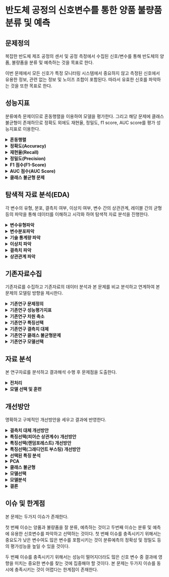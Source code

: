 # 반도체 공정의 신호변수를 통한 양품 불량품 분류 및 예측

## 문제정의
복잡한 반도체 제조 공정의 센서 및 공정 측정에서 수집된 신호/변수를 통해 반도체의 양품, 불량품을 분류 및 예측하는 것을 목표로 한다.

이번 문제에서 모든 신호가 특정 모니터링 시스템에서 중요하지 않고 측정된 신호에서 유용한 정보, 관련 없는 정보 및 노이즈 조합이 포함된다. 따라서 유효한 신호를 파악하는 것을 또한 목표로 한다.

## 성능지표
분류예측 문제이므로 혼동행렬을 이용하여 모델을 평가한다. 그리고 해당 문제에 클래스 불균형이 존재하므로 정확도 외에도 재현율, 정밀도, f1 score, AUC score를 평가 성능지표로 이용한다.

<details><summary> <b> 혼동행렬 </b> </summary>

혼동행렬이란 특정 분류 모델의 성능을 평가하는 지표로, 실제 값과 모델이 예측한 예측 값을 한눈에 알아볼 수 있게 배열한 행렬이다.

이진 분류의 경우 실제 값과 예측 값을 참/거짓에 따라 분류한다. 이진분류의 경우의 혼돈행렬은 아래와 같다.

<div style="text-align: center;">
  <img src="./images/confusion_matrix.png" /> <br>
</div>
<br>

본 문제에서 실제 값의 양품/불량품, 예측 값의 양품/불량품에 따라 분류하여 혼돈행렬을 사용한다. 혼동행렬은 TP, TN, FP, FN 네가지 요소로 구성되어 있다.

</details>

<details><summary> <b> 정확도(Accuracy) </b> </summary>

정확도란 모델이 전체 중에서 예측을 올바르게 한 비율이다.

<div style="text-align: center;">
  <img src="./images/accuracy.png" /> <br>
</div>
<br>

본 문제에서 정확도는 모델이 전체 중에서 양품을 양품으로 불량품을 불량품으로 예측한 비율이다.

</details>

<details><summary> <b> 재현율(Recall) </b> </summary>

재현율이란 실제 참인 값 중 모델이 참으로 예측한 값의 비율이다.

<div style="text-align: center;">
  <img src="./images/recall.png" /> <br>
</div>
<br>

본 문제에서 재현율은 실제 불량품인 값 중 모델이 불량품으로 예측한 값의 비율이다.

</details>

<details><summary> <b> 정밀도(Precision) </b> </summary>

정밀도란 모델이 참으로 예측한 값 중 실제로 참인 값의 비율이다.

<div style="text-align: center;">
  <img src="./images/precision.png" /> <br>
</div>
<br>

본 문제에서 정밀도는 모델이 불량품으로 예측한 값 중 실제로 불량품인 값의 비율이다.

</details>

<details><summary> <b> F1 점수(F1-Score) </b> </summary>

F1 점수란 정밀도와 재현율의 조화평균이다.

<div style="text-align: center;">
  <img src="./images/f1_score.png" /> <br>
</div>
<br>

본 문제에서 F1점수는 불량품의 정밀도와 재현율의 조화평균이다.

</details>

<details><summary> <b> AUC 점수(AUC Score) </b> </summary>

AUC점수란 ROC 커브 하단 영역의 넓이를 구한 값으로 0-1사이의 값을 갖는다. 그리고 더 높을수록 더 좋은 분류 성능을 의미한다.

<div style="text-align: center;">
  <img src="./images/auc_score.png" /> <br>
</div>
<br>

</details>

<details><summary> <b> 클래스 불균형 문제 </b> </summary>

데이터에서 각 클래스가 갖고 있는 데이터의 양에 차이가 큰 경우, 클래스 불균형이 있다고 한다. 

클래스 균형은 소수의 클래스에 특별히 더 큰 관심이 있는 경우에 필요하다. 클래스가 불균형 할 때 소수의 클래스에 관심이 없다면 다수의 클래스로만 예측을 하여 정확도는 높지만 소수의 클래스를 예측하지 못하는 다수 클래스로의 과적합 문제가 생길 수 있다.

<div style="text-align: center;">
  <img src="./images/class_imbalance.png" /> <br>
</div>
<br>

본 문제에서 클래스 불균형이 존재하고 소수인 불량품의 클래스에 더 관심이 있으므로 평가성능 척도로 불량품의 재현율, 정밀도, f1 점수, auc 점수를 이용한다.
</details>

## 탐색적 자료 분석(EDA)
각 변수의 유형, 분포, 결측치 여부, 이상치 여부, 변수 간의 상관관계, 레이블 간의 균형 등의 파악을 통해 데이터를 이해하고 시각화 하여 탐색적 자료 분석을 진행한다.

<details><summary> <b> 변수유형파악 </b> </summary>

각 변수의 유형을 파악한다.

총 590개의 연속형 신호변수와 1개의 정수형 종속변수, 명목형 날짜변수가 존재한다.
본 문제는 신호 데이터를 이용한 분류예측 문제이므로 명목형 날짜변수는 무의미하다고 판단할 수 있다.

</details>

<details><summary> <b> 변수분포파악 </b> </summary>

종속변수와 날짜변수를 제외한 모든 변수가 연속형 변수이므로 히스토그램을 이용하여 각 변수의 분포를 파악한다.

정규분포, 왼쪽으로 치우친 분포, 오른쪽으로 치우친 분포를 가진 변수가 존재한다. 이는 데이터 변환 단계에서 정규분포로 변환이 필요할 때 이용할 수 있다.
같은 값을 가지는 변수들이 존재한다. 이는 종속 변수에 영향을 주지 않아 무의미하다고 판단할 수 있다.

</details>

<details><summary> <b> 기술 통계량 파악 </b> </summary>

기술 통계량을 통해 중심화 경향, 산포도를 파악한다.

변수 간의 값 차이가 큰 변수가 존재하므로 정확한 분석을 위해 데이터 스케일링이 필요하다고 판단할 수 있다.
데이터의 수(count)를 통해 결측치 여부를 확인할 수 있으며 평균과 중앙값 차이를 통해 이상치 여부를 확인할 수 있고 표준편차가 0인 속성은 분석에 영향을 주지 않는다고 판단할 수 있다.

</details>

<details><summary> <b> 이상치 파악 </b> </summary>

박스 플롯을 통해 각 변수의 분포와 이상치를 파악한다.

각 변수의 박스 플롯에서 1.5IQR을 넘어가는 변수 즉, 이상치를 파악할 수 있다.

</details>

<details><summary> <b> 결측치 파악 </b> </summary>

시각화를 통해 결측치 여부와 결측치 비율을 파악한다. 

</details>

<details><summary> <b> 상관관계 파악 </b> </summary>

상관계수와 산점도를 이용하여 변수 간의 상관관계를 파악한다.

상관계수를 통해 독립 변수 간의 상관관계가 높은 변수조합을 파악해 다중 공선성 문제의 여부를 파악할 수 있다.

산점도를 통해 변수 간의 선형성을 파악할 수 있고 상관계수를 통해 알 수 없는 변수 간의 곡선 선형관계를 파악할 수 있다.

</details>

## 기존자료수집
기존자료를 수집하고 기존자료의 데이터 분석과 본 문제를 비교 분석하고 연계하여 본 문제의 모델링 방향을 제시한다.

<details><summary> <b> 기존연구 문제정의 </b> </summary>

보통 신용기록이 없는 사람들은 안정적인 금융권에서 대출을 받는데 어려움이 많아 사채업을 이용하게 된다. 이러한 문제를 해결하기 위해 신용조사기관에 기록된 고객의 정보를 통해 신용기록이 적거나 전혀 없는 사람들을 대상으로 대출 상환 능력을 분류 및 예측하는 것을 목표로 한 문제이다.
기존연구 자료는 대출 상환 능력의 유무 여부를 종속 변수로 하는 분류 예측 문제임이 명시되어 있다.

</details>

<details><summary> <b> 기존연구 성능평가지표 </b> </summary>

기존의 연구자료에 클래스 불균형 문제가 존재하고 성능평가지표로 ROC와 AUC, F1-score을 사용하였다.

본 연구 또한 클래스 불균형 문제가 존재하며 분류 예측 문제이므로 성능평가지표로 F1-score, AUC score, 정확도, 재현율, 정밀도를 사용한다.

</details>

<details><summary> <b> 기존연구 차원 축소 </b> </summary>

기존의 연구자료에서 차원축소의 방법으로 도메인 지식 특징선택, Embedded 방법을 이용한 특징선택, 앙상블을 이용한 특징선택, PCA를 이용한 차원 축소 등을 사용하였다.

본 연구에서는 독립변수는 신호데이터로 도메인지식을 갖는 특징이 없으므로 제외하고 PCA는 변환된 변수를 직접적인 측정 및 해석이 어렵기 때문에 유효한 변수를 파악해야 하는 본 연구문제에 적합하지 않으므로 제외한다. 따라서 기존 연구자료의 특징선택 방법을 참고한다.

</details>

<details><summary> <b> 기존연구 특징선택 </b> </summary>

기존 연구자료에서 Filter방법(Pearson Correlation, Chi-2), Wrapper방법, Embedded방법(Lasso, RandomForest, LightGBM)을 이용하여 특징중요도를 구한 뒤 상위 100개의 특징을 선택하는 threshold(임계치)를 설정하여 앙상블 방법을 통해 특징선택을 하였다
.
본 연구에서는 범주형 변수가 존재하지 않으므로 Chi-2 필터방법을 제외하고 독립변수의 수가 많으므로 계산시간이 오래 걸리는 Wrapper방법을 제외한다. LightGBM은 학습한 내용인 GBM으로 대체한다. 그리고 특징을 선택하는 임계치를 임의로 정하지 않고 교차검증을 통해 성능이 좋은 특징들을 선택하게 설정한다.

</details>

<details><summary> <b> 기존연구 결측치 대체 </b> </summary>

기존연구자료에서 결측치의 비중이 75% 넘어가는 변수는 제거하고 남은 결측치들은 최빈값으로 단순 대체하였다.
본 연구에서는 결측치의 비중이 90%넘어가는 변수 제거, 나머지 결측치는 해당 변수의 특성을 고려하는 적합한 방법으로 대체한다.

</details>

<details><summary> <b> 기존연구 클래스 불균형문제 </b> </summary>

기존 연구자료에서 클래스 불균형 문제를 해결하기 위해 가중치를 이용하는 방법을 사용하였다.
본 연구 또한 클래스 불균형문제가 존재하므로 기존연구자료를 참고하여 가중치를 이용하는 방법을 고려한다.

</details>

<details><summary> <b> 기존연구 모델선택 </b> </summary>

기존연구자료에서 분석 모델로 Logistic Regression, Random Forest, Light GBM을 선택하였다.

본 연구에서 분류모델로 사용할 수 있는 Logistic Regression, Random Forest, KNN, MLP, SVM 등의 사용을 고려한다.

</details>

## 자료 분석
본 연구자료를 분석하고 결과해석 수행 후 문제점을 도출한다.

<details><summary> <b> 전처리 </b> </summary>

기계학습 방법을 적용하기 위해 우선 데이터를 전처리한다.
5.1.1 무의미한 변수 제거
EDA를 통해 사전에 파악한 무의미한 변수를 제거한다.

본 연구에서 무의미한 날짜데이터를 제거한다. 그리고 종속변수에 영향을 주지 않는 표준편차 값 0을 갖는 독립변수 총 116개를 제거한다.
5.1.2 결측치 대체
EDA를 통해 사전에 파악한 결측치를 대체한다.
결측치 비율이 90%가 넘어가는 변수를 제거하고 10%미만인 변수를 단순 대체하며 그 사이의 변수를 KNN결측 대체를 이용하여 가장 가까운 이웃(n_neighbors=1)의 변수로 최근방 대체한다.
KNNImputer
결측 값을 대치하는데 널리 사용되는 방법으로 결측 값을 갖는 샘플과 다른 샘플과의 거리를 구한 후 가장 가까운 N개 샘플의 관측 값을 이용하여 평균 값을 대체하는 방식이다.

KNNImputer의 장점은 평균, 중앙값, 최빈값을 이용한 단순대체 보다 훨씬 정확하게 대체할 수 있다는 점이다.
5.1.3 특징선택
피어슨 상관계수 필터방법, Lasso, RandomForest, Gradient Boosting 임베디드 방법을 앙상블하여 특징을 선택한다.
피어슨 상관계수(Pearson Correlation)
특징들과 종속 변수의 상관계수를 측정하여 상관계수가 높은 특징 순으로 변수를 추가하며 모델분석(로지스틱)하여 AUC 값을 비교한다. 그리고 높은 AUC 값을 가지는 특징조합을 선택하는 임계치를 설정한다.

해당 과정을 통해 약 110개의 특징이 선택되었다.
라쏘(Lasso)
alpha 값을 조정하며 Lasso를 이용한 모델 분석 후 가장 높은 AUC 값을 가지는 alpha값을 선택한다. 그리고 계수가 0이 아닌 특징을 선택한다.
 
해당 과정을 통해 약 95개의 특징이 선택되었다.
랜덤포레스트(RandomForest)
랜덤포레스트를 이용한 특징 중요도를 측정한 후 중요도가 높은 특징 순으로 변수를 추가하며 모델분석(로지스틱)하여 AUC값을 비교한다. 그리고 높은 AUC 값을 가지는 특징 조합을 선택하는 임계치를 설정한다.

해당 과정을 통해 약 265개의 특징이 선택되었다.
그래디언트부스팅(Gradient Boosting)
그래디언트부스팅을 이용한 특징 중요도를 측정한 후 중요도가 높은 특징 순으로 변수를 추가하며 모델분석(로지스틱)하여 AUC값을 비교한다. 그리고 높은 AUC값을 가지는 특징 조합을 선택하는 임계치를 설정한다.

해당 과정을 통해 약 50개의 특징이 선택되었다.
앙상블(Ensemble)
앞선 특징선택방법에서 선택된 특징들은 True, 선택되지 못한 특징들은 False로 변환하여 앙상블 방법을 이용하여 각 특징선택방법에 3개 이상 포함되는 특징들을 선택한다.

해당 과정을 통해 49개의 변수가 선택되었다.
5.1.4 PCA
EDA를 통해 독립변수 간 상관관계가 높은 변수의 존재를 파악하였으므로 다중공선성의 문제가 있음을 알 수 있다. 이를 해결하기 위해 표준화 및 PCA를 진행한다.
PCA는 차원축소의 역할도 있으므로 기존 변수의 특성을 약 99% 설명하는 pca 변수 42개를 이용하여 분석을 진행한다.
5.1.5 클래스 불균형
EDA를 통해 클래스 불균형이 있음을 파악하였고 이를 해결하기 위해 기존자료를 참고하여 가중치를 이용해 클래스 불균형을 해결한다.

클래스의 비율이 약 14:1이므로 가중치를 1:14로 설정하였다. KNN모델은 거리를 가중치로 하여 가까운 노드에 가중치를 더 많이 주게 설정하였다.

</details>

<details><summary> <b> 모델 선택 및 훈련 </b> </summary>

Training data, Testing data를 8:2의 비율로 나누어 모델 분석을 진행한다.
5.2.1 모델 선택
Logistic Regression, Random Forest, XGB, KNN, Decision Tree, SVM 총 6개의 모델을 선택하였다.
5.2.2 모델 학습
선택된 모델을 이용하여 학습시킨 후 평가성능지표를 이용하여 평가한다.

본 연구에서 불량품을 불량품으로 분류 즉, 1을 1로 분류하는 부분이 중요한데 1의 재현율과 정밀도가 높지 않았다. 그리고 정확도는 높지만 auc값이 낮고 모든 예측을 불량품 즉, -1로 분류하는 클래스 불균형 문제를 해결하지 못한 모델도 존재하였다. 이를 통해 전처리, 클래스 불균형, 모델의 과적합 등이 적합하게 진행되지 않아 전체적으로 모델의 성능이 좋지 않음을 알 수 있었다.
문제점
1. 결측치 대체 시 변수 제거와 대체 기준을 임의로 지정함
2. Random Forest와 Gradient Boosting을 이용하여 특징중요도를 측정할 때 중요도가 일정하지 않아 선택되는 특징이 매번 변함
3. 특징선택시 모델 분석하여 AUC값을 비교할 때 클래스 불균형과 과적합을 고려하지 않음
4. 클래스 불균형 문제가 해결되지 않음
5. 하이퍼파라미터 조정 및 KFold를 이용한 모델의 세부 튜닝을 진행하지 않아 트레인 셋에 과적합 되는 문제를 해결하지 못함

</details>

## 개선방안
명확하고 구체적인 개선방안을 세우고 결과에 반영한다.

<details><summary> <b> 결측치 대체 개선방안 </b> </summary>

결측치 대체 시 변수 제거 비율과 대체 방법을 임의로 정한 문제가 있었다. 이를 개선하기 위해 변수 제거 결측치 비율과 KNN 이웃 수를 비교 분석하여 가장 좋은 조합을 탐색하는 것을 개선방안으로 한다.


비교 분석 결과 결측치 비율 61%이상 특징 제거 61%미만 knn(이웃 수 3)대체 조합이 성능이 가장 좋았다. 따라서 결측치 비율 80%이상의 특징 제거, 10%미만의 특징 단순대체, 사이의 특징 knn(이웃 수 1)대체를 하는 결측치 대체에서 결측치 비율 약 61%이상의 특징제거 61%미만의 특징 knn(이웃 수 3)대체로 개선하였다.

</details>

<details><summary> <b> 특징선택(피어슨 상관계수) 개선방안 </b> </summary>

피어슨 상관계수를 이용한 특징선택에서 특징을 선택하는 임계치 설정 기준이 명확하지 않다는 문제점이 존재하였다. 이를 개선하기 위해 교차검증을 통한 과적합방지, 가중치를 이용한 클래스 불균형문제 해결을 고려하여 임계치 설정 기준을 명확하게 하는 것을 개선방안으로 한다.

개선방안을 통해 Test 셋의 auc값이 확연하게 떨어지는 기준으로 임계치를 설정하였다. 선택된 변수는 개선 전의 110개에서 103개로 개선되었다.

</details>

<details><summary> <b> 특징선택(랜덤포레스트) 개선방안 </b> </summary>

랜덤포레스트 특징중요도를 구할 때, 특징 중요도가 매번 다르게 나와 선택되는 특징이 매번 변하고 특징조합을 선택하는 임계치 설정 기준이 명확하지 않다는 문제점이 존재하였다. 이를 개선하기 위해 Random_state 값을 지정하여 특징 중요도를 일정하게 하고 앞선 방법과 같이 교차검증을 통한 과적합, 가중치를 이용한 클래스 불균형을 고려하여 임계치 설정 기준을 명확하게 하는 것을 개선방안으로 한다.

개선방안을 통해 특징중요도가 고정되어 선택되는 특징변수가 일정해졌고, Test셋의 auc값이 확연하게 떨어지는 기준으로 임계치를 설정하였다. 선택된 변수는 개선 전 약 265개에서 약100개로 개선되었다.

</details>

<details><summary> <b> 특징선택(그래디언트 부스팅) 개선방안 </b> </summary>

그래디언트 부스팅 특징중요도를 구할 때, 분류(Classifier)모델이 아닌 회귀(Regressor)모델을 사용한 오류가 있었고 앞선 랜덤포레스트와 같이 특징중요도가 매번 다르게 나오는 문제, 임계치 설정기준이 명확하지 않은 문제점이 존재하였다. 이를 개선하기 위해 분류(Classifier)모델로 변경하고 앞선 방법과 같이 Random_state 값 지정을 통한 선택되는 특징 고정, 과적합, 클래스 불균형을 고려한 임계치 설정 기준을 명확하게 하는 것을 개선방안으로 한다.

개선방안을 통해 선택되는 특징변수가 일정 해졌고, Test셋의 auc값이 확연하게 떨어지는 기준으로 임계치를 설정하였다. 선택된 변수는 개선 전 약 50개에서 95개로 개선되었다.

</details>

<details><summary> <b> 선택된 특징 분석 </b> </summary>

앞선 특징선택방법의 개선을 통해 각 특징선택방법을 앙상블하여 3개이상 포함되는 특징변수를 선택한다.
6.5.1 필터방법 단점

필터 방법은 위의 그림과 같이 다차원 변수 특성을 파악할 수 없다는 단점이 존재한다. 따라서 필터방법을 이용한 특징선택은 다차원에서 중요한 특징을 가지는 변수를 제거할 수 있다는 단점이 존재한다. 

위의 박스 부분을 보시면 필터방법에 선택되지 않지만 다른 임베디드 방법에 모두 포함되는 특징변수가 존재한다. 이러한 각 특징선택 방법에서 중요한 특징이 제외될 수 있는 경우를 보완하기 위해 앙상블을 이용한 특징선택을 진행하였다.
6.5.2 박스플롯을 이용한 분포 비교


박스플롯을 이용하여 분포를 비교하였을 때, 대부분 분포차이가 존재하며 signal 563, 438, 100, 101 등이 분포차이가 거의 없었다.
6.5.3 히스토그램을 이용한 분포비교


히스토그램분포를 이용하여 비교하였을 때, 대부분 분포차이가 존재하며 signal 461, 576, 469, 317, 116, 100, 101 등이 분포차이가 거의 없었다
박스플롯에서 분포차이가 거의 없지만 히스토그램분포에서 분포차이를 보이는 변수도 존재하였고 반대의 경우도 존재하였다.
6.5.4 산점도를 이용한 분포비교

다음은 Signal 461과 다른 신호변수의 산점도 그래프이다. 대체적으로 분포차이가 나타나며 앞선 박스플롯과 히스토그램 분포에서 분포차이를 보이지 않았던 signal 461, 116, 101 등의 변수 또한 산점도에서 분포차이가 존재함을 알 수 있다. 따라서 다차원에서 분포차이가 존재할 수 있으므로 앞선 박스플롯과 히스토그램 분포만으로 변수가 중요하지 않다고 판단할 수 없음을 알 수 있었으며 이러한 변수들도 특징선택에 반영하기 위해 앙상블을 이용한 특징선택을 진행하였다. 개선방안을 통해 선택된 특징 총 49개에서 41개로 개선되었다.

</details>

<details><summary> <b> PCA </b> </summary>

본 문제에서 결과 해석이 필요하지 않으므로 다중공선성 방지를 위한 PCA는 제외하는 것을 개선방안으로 한다.

</details>

<details><summary> <b> 클래스 불균형 </b> </summary>

기존 분석에서 가중치를 이용한 클래스 불균형 문제해결을 시도하였을 때, 모든 예측을 다수클래스로 하는 클래스 불균형 문제가 여전히 존재하였다. 이를 개선하기 위해 오버샘플링 방법(ADASYN)을 이용하는 것을 개선방안으로 한다.
 ADASYN

ADASYN 방법은 소수 클래스 관측치에 다수 클래스 관측치의 비율을 고려하여 스모트 방식을 이용해 오버샘플링 하는 방식으로 소수클래스 주변의 다수클래스 수에 따라 유동적으로 오버샘플링 할 데이터 개수를 생성한다는 장점이 있다. 본 분석문제에 적합한 오버샘플링방법이라 생각하여 적용하였다.

</details>

<details><summary> <b> 모델선택 </b> </summary>
선택된 모델 6가지(로지스틱, 랜덤포레스트, XGB, KNN, 결정트리, SVM) 중 4가지 모델(로지스틱, 결정트리, 랜덤포레스트, AdaBoost)을 선택하는 것을 개선방안으로 한다.

</details>

<details><summary> <b> 모델분석 </b> </summary>
기존 분석에 트레인셋에 과적합이 되어 성능이 좋지 않은 문제점이 존재하였다. 이를 개선하기 위해 랜덤서치를 통한 하이퍼파라미터 조정 및 KFold를 이용한 모델의 세부 튜닝을 진행하는 것을 개선방안으로 한다.
6.9.1 Kfold 교차검증
모델의 평균적인 성능을 측정 및 비교하기 위해 데이터 셋을 총 10개로 분할하여 10fold 교차검증을 진행한다.

본 문제의 데이터 셋에는 클래스 불균형이 존재하며 소수 클래스의 수가 104개로 10fold 교차검증을 shuffle 없이 진행 시 위와 같이 소수클래스가 거의 없는 셋이 발생할 수 있다. 

위와 같이 shuffle과 random_state 값을 지정하여 소수클래스가 고르게 분포하여 셋이 10개로 나눠지도록 설정하였다.
6.9.2 하이퍼파라미터 튜닝
트레인셋으로의 과적합을 방지하기 위해 총 네가지 모델에 랜덤서치를 이용한 하이퍼파라미터 튜닝을 진행한다.




위와 같은 하이퍼파라미터가 탐색되었다.
랜덤서치(RandomizedSearchCV)

랜덤서치는 하이퍼파라미터 값을 랜덤하게 넣어보고 정해진 간격사이에 위치한 값들에 대해 확률적으로 탐색하여 우수한 값을 보인 하이퍼파라미터를 활용해 모델을 생성하는 것이다. 그리드서치는 지정한 모든 값을 다 탐색해야 하는 반면 랜덤서치는 그런 불필요한 탐색 횟수를 줄일 수 있다는 장점이 있다. 본 문제에서 넓은 범위의 하이퍼파라미터를 빠르고 효과적이게 탐색하기 위해 랜덤서치를 진행하였다.
6.9.3 모델학습
앞서 진행한 10fold와 하이퍼파라미터를 이용하여 총 4가지 모델학습을 진행한다.



4가지 모델 중 랜덤포레스트 모델이 정확도 0.855, auc값 0.681, f1점수 0.305로 성능이 가장 좋음을 알 수 있었다.

</details>

<details><summary> <b> 결론 </b> </summary>

프로젝트를 통해 총 41개의 유의미한 신호를 선택하였으며 반도체의 불량품, 양품을 분류 및 예측하는데 랜덤포레스트 모델이 가장 성능이 좋음을 알 수 있었다.

</details>

## 이슈 및 한계점
본 문제는 두가지 이슈가 존재한다. 

첫 번째 이슈는 양품과 불량품을 잘 분류, 예측하는 것이고 두번째 이슈는 분류 및 예측에 유용한 신호변수를 파악하고 선택하는 것이다. 첫 번째 이슈를 충족시키기 위해서는 중요도가 낮은 변수여도 많은 변수를 포함시키는 것이 분류예측의 정확성 및 정밀도 등의 평가성능을 높일 수 있을 것이다. 

두 번째 이슈를 충족시키기 위해서는 성능이 떨어지더라도 많은 신호 변수 중 결과에 영향을 미치는 중요한 변수를 찾는 것에 집중해야 할 것이다. 본 문제는 두가지 이슈를 동시에 충족시키는 것이 어렵다는 한계점이 존재한다. 
